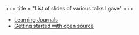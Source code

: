 +++
title = "List of slides of various talks I gave"
+++

<ul>
  <li><a href="learning_journals/">Learning Journals</a></li>
  <li><a href="opensource/">Getting started with open source</a></li>
</ul>
